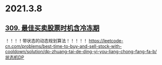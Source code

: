 2021.3.8
===========================
[309. 最佳买卖股票时机含冷冻期](https://leetcode-cn.com/problems/best-time-to-buy-and-sell-stock-with-cooldown/)
------------------------------------
！！！！带状态的动态规划算法！！！！！
https://leetcode-cn.com/problems/best-time-to-buy-and-sell-stock-with-cooldown/solution/dp-zhuang-tai-de-ding-yi-you-liang-chong-fang-fa-b/
[状态机DP](https://github.com/liaoKM/leetcode/tree/main/image/DP-state.png)